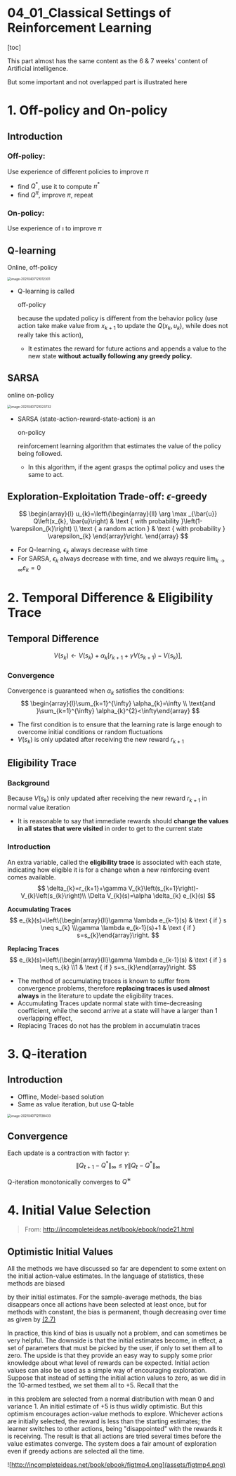 

# 04_01_Classical Settings of Reinforcement Learning

[toc]

This part almost has the same content as the 6 & 7 weeks' content of Artificial intelligence.

But some important and not overlapped part is illustrated here

# 1. Off-policy and On-policy

## Introduction

### Off-policy:

Use experience of different policies to improve $\pi$

- find $Q^*$, use it to compute $\pi^*$
- find $Q^{\pi}$, improve $\pi$, repeat

### On-policy:

Use experience of ı to improve  $\pi$

## Q-learning

Online, off-policy

<img src="assets/image-20210407121012301.png" alt="image-20210407121012301" style="zoom:50%;" />

- Q-learning is called 

  off-policy

   because the updated policy is different from the behavior policy (use action take make value from $x_{k+1}$ to update the $Q(x_k,u_k)$, while does not really take this action),

  - It estimates the reward for future actions and appends a value to the new state **without actually following any greedy policy.**

## SARSA

online on-policy

<img src="assets/image-20210407121023732.png" alt="image-20210407121023732" style="zoom:50%;" />

- SARSA (state-action-reward-state-action) is an 

  on-policy

   reinforcement learning algorithm that estimates the value of the policy being followed.

  - In this algorithm, if the agent grasps the optimal policy and uses the same to act.

## Exploration-Exploitation Trade-off: $\epsilon$-greedy

$$
\begin{array}{l} u_{k}=\left\{\begin{array}{ll} \arg \max _{\bar{u}} Q\left(x_{k}, \bar{u}\right) & \text { with probability }\left(1-\varepsilon_{k}\right) \\ \text { a random action } & \text { with probability } \varepsilon_{k} \end{array}\right. \end{array}
$$



- For Q-learning, $\epsilon_k$ always decrease with time
- For SARSA, $\epsilon_k$ always decrease with time, and we always require $\lim_{k \rightarrow \infty} \varepsilon_{k}=0$

# 2. Temporal Difference & Eligibility Trace

## Temporal Difference

$$
V\left(s_{k}\right) \leftarrow V\left(s_{k}\right)+\alpha_{k}\left[r_{k+1}+\gamma V\left(s_{k+1}\right)-V\left(s_{k}\right)\right],
$$



### Convergence

Convergence is guaranteed when $α_k$ satisfies the conditions:
$$
\begin{array}{l}\sum_{k=1}^{\infty} \alpha_{k}=\infty \\ \text{and }\sum_{k=1}^{\infty} \alpha_{k}^{2}<\infty\end{array}
$$


- The first condition is to ensure that the learning rate is large enough to overcome initial conditions or random fluctuations
- $V(s_k)$ is only updated after receiving the new reward $r_{k+1}$

## Eligibility Trace

### Background

Because $V(s_k)$ is only updated after receiving the new reward $r_{k+1}$ in normal value iteration

- It is reasonable to say that immediate rewards should **change the values in all states that were visited** in order to get to the current state

### Introduction

An extra variable, called the **eligibility trace** is associated with each state, indicating how eligible it is for a change when a new reinforcing event comes available.
$$
\delta_{k}=r_{k+1}+\gamma V_{k}\left(s_{k+1}\right)-V_{k}\left(s_{k}\right)\\ \Delta V_{k}(s)=\alpha \delta_{k} e_{k}(s)
$$


**Accumulating Traces**
$$
e_{k}(s)=\left\{\begin{array}{ll}\gamma \lambda e_{k-1}(s) & \text { if } s \neq s_{k} \\\gamma \lambda e_{k-1}(s)+1 & \text { if } s=s_{k}\end{array}\right.
$$


**Replacing Traces**
$$
e_{k}(s)=\left\{\begin{array}{ll}\gamma \lambda e_{k-1}(s) & \text { if } s \neq s_{k} \\1 & \text { if } s=s_{k}\end{array}\right.
$$


- The method of accumulating traces is known to suffer from convergence problems, therefore **replacing traces is used almost always** in the literature to update the eligibility traces.
- Accumulating Traces update normal state with time-decreasing coefficient, while the second arrive at a state will have a larger than 1 overlapping effect,
- Replacing Traces do not has the problem in accumulatin traces

# 3. Q-iteration

## Introduction

- Offline, Model-based solution
- Same as value iteration, but use Q-table

<img src="assets/image-20210407121138433.png" alt="image-20210407121138433" style="zoom:50%;" />

## Convergence

Each update is a contraction with factor $\gamma$:
$$
\left\|Q_{\ell+1}-Q^{*}\right\|_{\infty} \leq \gamma\left\|Q_{\ell}-Q^{*}\right\|_{\infty}
$$


Q-iteration monotonically converges to $Q^∗$

# 4. Initial Value Selection

> From: http://incompleteideas.net/book/ebook/node21.html

## Optimistic Initial Values

All the methods we have discussed so far are dependent to some extent on the initial action-value estimates. In the language of statistics, these methods are biased

by their initial estimates. For the sample-average methods, the bias disappears once all actions have been selected at least once, but for methods with constant, the bias is permanent, though decreasing over time as given by [(2.7)](http://incompleteideas.net/book/ebook/node20.html#eq:expave)

In practice, this kind of bias is usually not a problem, and can sometimes be very helpful. The downside is that the initial estimates become, in effect, a set of parameters that must be picked by the user, if only to set them all to zero. The upside is that they provide an easy way to supply some prior knowledge about what level of rewards can be expected. Initial action values can also be used as a simple way of encouraging exploration. Suppose that instead of setting the initial action values to zero, as we did in the 10-armed testbed, we set them all to +5. Recall that the

in this problem are selected from a normal distribution with mean 0 and variance 1. An initial estimate of +5 is thus wildly optimistic. But this optimism encourages action-value methods to explore. Whichever actions are initially selected, the reward is less than the starting estimates; the learner switches to other actions, being "disappointed" with the rewards it is receiving. The result is that all actions are tried several times before the value estimates converge. The system does a fair amount of exploration even if greedy actions are selected all the time.

![http://incompleteideas.net/book/ebook/figtmp4.png](assets/figtmp4.png)

